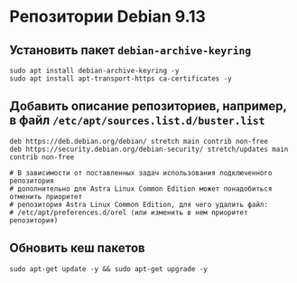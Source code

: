 # Репозитории Debian 9.13

## Установить пакет `debian-archive-keyring`

```console
sudo apt install debian-archive-keyring -y
sudo apt install apt-transport-https ca-certificates -y
```

## Добавить описание репозиториев, например, в файл `/etc/apt/sources.list.d/buster.list`

```text
deb https://deb.debian.org/debian/ stretch main contrib non-free
deb https://security.debian.org/debian-security/ stretch/updates main contrib non-free

# В зависимости от поставленных задач использования подключенного репозитория
# дополнительно для Astra Linux Common Edition может понадобиться отменить приоритет
# репозитория Astra Linux Common Edition, для чего удалить файл: 
# /etc/apt/preferences.d/orel (или изменить в нем приоритет репозитория)
```

## Обновить кеш пакетов

```console
sudo apt-get update -y && sudo apt-get upgrade -y
```
